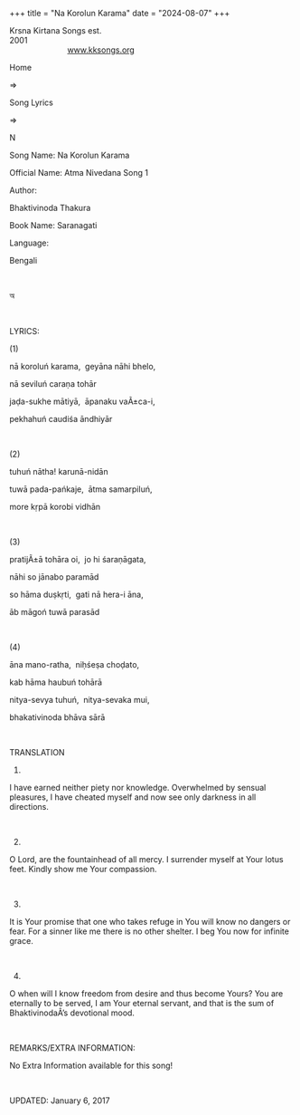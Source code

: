 +++ 
title = "Na Korolun Karama"
date = "2024-08-07"
+++

Krsna Kirtana Songs est.
2001                                                                                                                                    
            
www.kksongs.org








Home
 
⇒
 
Song Lyrics
 
⇒
 
N


Song
Name: Na Korolun Karama


Official
Name: Atma Nivedana Song 1


Author:

Bhaktivinoda Thakura


Book
Name: 
Saranagati


Language:

Bengali


 








অ








 


LYRICS:


(1)


nā
koroluń karama,  geyāna nāhi bhelo,


nā
seviluń caraṇa tohār


jaḍa-sukhe
mātiyā,  āpanaku vaÃ±ca-i,


pekhahuń
caudiśa āndhiyār


 


(2)


tuhuń
nātha! karunā-nidān


tuwā
pada-pańkaje,  ātma samarpiluń,


more
kṛpā korobi vidhān


 


(3)


pratijÃ±ā
tohāra oi,  jo hi śaraṇāgata,


nāhi
so jānabo paramād


so
hāma duṣkṛti,  gati nā hera-i āna,


āb
māgoń tuwā parasād


 


(4)


āna
mano-ratha,  niḥśeṣa choḍato,


kab
hāma haubuń tohārā


nitya-sevya
tuhuń,  nitya-sevaka mui,


bhakativinoda
bhāva sārā


 


TRANSLATION


1)
I have earned neither piety nor knowledge. Overwhelmed by sensual pleasures, I
have cheated myself and now see only darkness in all directions.


 


2)
O Lord, are the fountainhead of all mercy. I surrender myself at Your lotus
feet. Kindly show me Your compassion.


 


3)
It is Your promise that one who takes refuge in You will know no dangers or
fear. For a sinner like me there is no other shelter. I beg You now for infinite
grace.


 


4)
O when will I know freedom from desire and thus become Yours? You are eternally
to be served, I am Your eternal servant, and that is the sum of BhaktivinodaÂ’s
devotional mood.


 


REMARKS/EXTRA
INFORMATION:


No
Extra Information available for this song!


 


UPDATED:
 January 6, 2017
